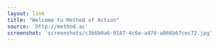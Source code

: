 ```yaml
---
layout: link
title: "Welcome to Method of Action"
source: 'http://method.ac'
screenshot: 'screenshots/c3b6b0a6-0187-4c6e-a470-a866b67cec72.jpg'
---
```


